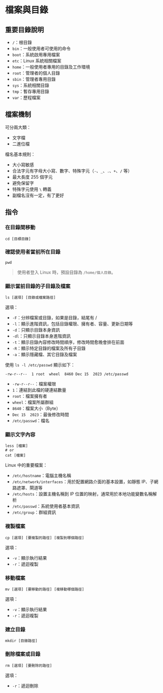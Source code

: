 # 檔案與目錄

## 重要目錄說明

- `/`：根目錄
- `bin`：一般使用者可使用的命令
- `boot`：系統啟用專用檔案
- `etc`：Linux 系統相關檔案
- `home`：一般使用者專用的目錄及工作環境
- `root`：管理者的個人目錄
- `sbin`：管理者專用目錄
- `sys`：系統相關目錄
- `tmp`：暫存專用目錄
- `var`：歷程檔案

## 檔案機制

可分兩大類：

- 文字檔
- 二進位檔

檔名基本規則：

- 大小寫敏感
- 合法字元有字母大小寫、數字、特殊字元（`-`、`_`、`.`、`+`、`/` 等）
- 最大長度 255 個字元
- 避免保留字
- 特殊字元使用 `\` 轉義
- 副檔名沒有一定，有了更好

## 指令

### 在目錄間移動

```shell
cd [目標目錄]
```

### 確認使用者當前所在目錄

```shell
pwd
```

> 使用者登入 Linux 時，預設目錄為 `/home/個人目錄`。

### 顯示當前目錄的子目錄及檔案

```shell
ls [選項] [目錄或檔案路徑]
```

選項：

- `-F`：分辨檔案或目錄，如果是目錄，結尾有 /
- `-l`：顯示進階資訊，包括目錄權限、擁有者、容量、更新日期等
- `-d`：只顯示目錄本身資訊
- `-dl`：只顯示目錄本身進階資訊
- `-t`：顯示目錄內容修改時間順序，修改時間愈晚會排在前面
- `-R`：顯示特定目錄的檔案及所有子目錄
- `-a`：顯示隱藏檔、其它目錄及檔案

使用 `ls -l /etc/passwd` 顯示如下：

```
-rw-r--r--  1 root  wheel  8460 Dec 15  2023 /etc/passwd
```

- `-rw-r--r--`：檔案權限
- `1`：連結到此檔的硬連結數量
- `root`：檔案擁有者
- `wheel`：檔案所屬群組
- `8640`：檔案大小（Byte）
- `Dec 15  2023`：最後修改時間
- `/etc/passwd`：檔名

### 顯示文字內容

```shell
less [檔案]
# or
cat [檔案]
```

Linux 中的重要檔案：

- `/etc/hostname`：電腦主機名稱
- `/etc/network/interfaces`：用於配置網路介面的基本設置，如靜態 IP、子網路遮罩、閘道等
- `/etc/hosts`：設置主機名稱到 IP 位置的映射，通常用於本地功能變數名稱解析
- `/etc/passwd`：系統使用者基本資訊
- `/etc/group`：群組資訊

### 複製檔案

```shell
cp [選項] [要複製的路徑] [複製到哪個路徑]
```

選項：

- `-v`：顯示執行結果
- `-r`：遞迴複製

### 移動檔案

```shell
mv [選項] [要移動的路徑] [複移動哪個路徑]
```

選項：

- `-v`：顯示執行結果
- `-r`：遞迴複製

### 建立目錄

```shell
mkdir [目錄路徑]
```

### 刪除檔案或目錄

```shell
rm [選項] [要刪除的路徑]
```

選項：

- `-r`：遞迴刪除